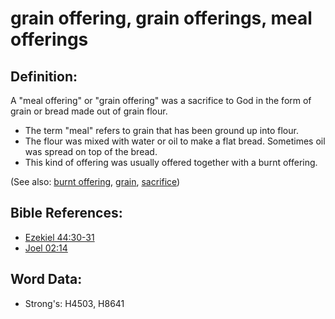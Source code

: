 # grain offering, grain offerings, meal offerings #

## Definition: ##

A "meal offering" or "grain offering" was a sacrifice to God in the form of grain or bread made out of grain flour.

* The term "meal" refers to grain that has been ground up into flour.
* The flour was mixed with water or oil to make a flat bread. Sometimes oil was spread on top of the bread.
* This kind of offering was usually offered together with a burnt offering. 

(See also: [burnt offering](../other/burntoffering.md), [grain](../other/grain.md), [sacrifice](../other/sacrifice.md))

## Bible References: ##

* [Ezekiel 44:30-31](rc://en/tn/help/ezk/44/30)
* [Joel 02:14](rc://en/tn/help/jol/02/14)

## Word Data: ##

* Strong's: H4503, H8641
